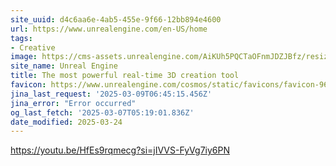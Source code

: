```yaml
---
site_uuid: d4c6aa6e-4ab5-455e-9f66-12bb894e4600
url: https://www.unrealengine.com/en-US/home
tags:
- Creative
image: https://cms-assets.unrealengine.com/AiKUh5PQCTaOFnmJDZJBfz/resize=width:1200/HfuPC0S3Tk6bQ4nDY3pR
site_name: Unreal Engine
title: The most powerful real-time 3D creation tool
favicon: https://www.unrealengine.com/cosmos/static/favicons/favicon-96x96.png
jina_last_request: '2025-03-09T06:45:15.456Z'
jina_error: "Error occurred"
og_last_fetch: '2025-03-07T05:19:01.836Z'
date_modified: 2025-03-24
---
```




https://youtu.be/HfEs9rqmecg?si=jIVVS-FyVg7iy6PN

